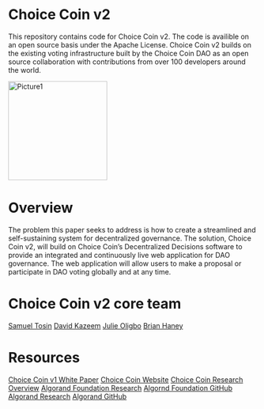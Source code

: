 # Choice Coin v2

This repository contains code for Choice Coin v2. The code is availible on an open source basis under the Apache License. Choice Coin v2 builds on the existing voting infrastructure built by the Choice Coin DAO as an open source collaboration with contributions from over 100 developers around the world.

<img width="200" alt="Picture1" src="https://user-images.githubusercontent.com/87402354/168452619-f4f48b80-f361-4453-8849-1526e25087a1.png">

# Overview

The problem this paper seeks to address is how to create a streamlined and self-sustaining system for decentralized governance. The solution, Choice Coin v2, will build on Choice Coin’s Decentralized Decisions software to provide an integrated and continuously live web application for DAO governance. The web application will allow users to make a proposal or participate in DAO voting globally and at any time.

# Choice Coin v2 core team
[Samuel Tosin](https://github.com/Samuellyworld)
[David Kazeem](https://github.com/davonjagah)
[Julie Oligbo](https://github.com/Oligbojulie)
[Brian Haney](https://github.com/Bhaney44)

# Resources

[Choice Coin v1 White Paper](https://github.com/ChoiceCoin/White_Paper)
[Choice Coin Website](https://choice-coin.com/)
[Choice Coin Research Overview](https://forum.algorand.org/t/choice-coin-dao-r-d/6165)
[Algorand Foundation Research](https://algorand.foundation/about-us/research-team)
[Algornd Foundation GitHub](https://github.com/algorandfoundation)
[Algorand Research](https://www.algorand.com/technology/research-innovation)
[Algorand GitHub](https://github.com/algorand)
